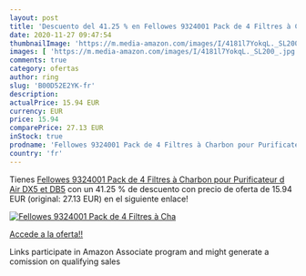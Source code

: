 ```yaml
---
layout: post
title: 'Descuento del 41.25 % en Fellowes 9324001 Pack de 4 Filtres à Cha'
date: 2020-11-27 09:47:54
thumbnailImage: 'https://m.media-amazon.com/images/I/4181l7YokqL._SL200_.jpg'
images: [ 'https://m.media-amazon.com/images/I/4181l7YokqL._SL200_.jpg' ]
comments: true
category: ofertas
author: ring
slug: 'B00D52E2YK-fr'
description:
actualPrice: 15.94 EUR
currency: EUR
price: 15.94
comparePrice: 27.13 EUR
inStock: true
prodname: 'Fellowes 9324001 Pack de 4 Filtres à Charbon pour Purificateur d Air DX5 et DB5'
country: 'fr'
---
```


Tienes [Fellowes 9324001 Pack de 4 Filtres à Charbon pour Purificateur d Air DX5 et DB5](https://www.amazon.fr/dp/B00D52E2YK/?tag=tolees0d-21) con un 41.25 % de descuento con precio de oferta de 15.94 EUR (original: 27.13 EUR) en el siguiente enlace!

[![Fellowes 9324001 Pack de 4 Filtres à Cha](https://m.media-amazon.com/images/I/4181l7YokqL._SL200_.jpg)](https://www.amazon.fr/dp/B00D52E2YK/?tag=tolees0d-21)

[Accede a la oferta!!](https://www.amazon.fr/dp/B00D52E2YK/?tag=tolees0d-21)

Links participate in Amazon Associate program and might generate a comission on qualifying sales


